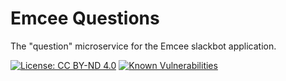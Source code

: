 # Emcee Questions
The "question" microservice for the Emcee slackbot application.

[![License: CC BY-ND 4.0](https://img.shields.io/badge/License-CC%20BY--ND%204.0-lightgrey.svg)](https://creativecommons.org/licenses/by-nd/4.0/)
[![Known Vulnerabilities](https://snyk.io/test/github/mattbontrager/emcee-questions/badge.svg)](https://snyk.io/test/github/mattbontrager/emcee-questions)
